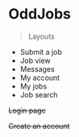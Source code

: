 # OddJobs

>Layouts

* Submit a job
* Job view
* Messages 
* My account
* My jobs 
* Job search 


~~Login page~~

~~Create an account~~
